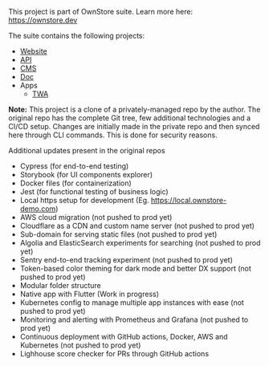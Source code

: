 This project is part of OwnStore suite. Learn more here: https://ownstore.dev

The suite contains the following projects:

- [Website](https://github.com/OwnStoreOrg/ownstore-website)
- [API](https://github.com/OwnStoreOrg/ownstore-api)
- [CMS](https://github.com/OwnStoreOrg/ownstore-cms)
- [Doc](https://github.com/OwnStoreOrg/ownstore-doc)
- Apps
  - [TWA](https://github.com/OwnStoreOrg/ownstore-app-twa)

**Note:** This project is a clone of a privately-managed repo by the author. The original repo has the complete Git tree, few additional technologies and a CI/CD setup. Changes are initially made in the private repo and then synced here through CLI commands. This is done for security reasons.

Additional updates present in the original repos

- Cypress (for end-to-end testing)
- Storybook (for UI components explorer)
- Docker files (for containerization)
- Jest (for functional testing of business logic)
- Local https setup for development (Eg. https://local.ownstore-demo.com)
- AWS cloud migration (not pushed to prod yet)
- Cloudflare as a CDN and custom name server (not pushed to prod yet)
- Sub-domain for serving static files (not pushed to prod yet)
- Algolia and ElasticSearch experiments for searching (not pushed to prod yet)
- Sentry end-to-end tracking experiment (not pushed to prod yet)
- Token-based color theming for dark mode and better DX support (not pushed to prod yet)
- Modular folder structure
- Native app with Flutter (Work in progress)
- Kubernetes config to manage multiple app instances with ease (not pushed to prod yet)
- Monitoring and alerting with Prometheus and Grafana (not pushed to prod yet)
- Continuous deployment with GitHub actions, Docker, AWS and Kubernetes (not pushed to prod yet)
- Lighhouse score checker for PRs through GitHub actions
